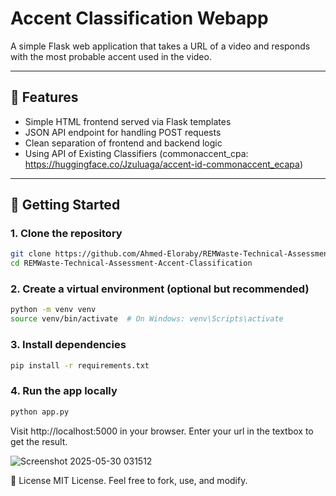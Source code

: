 # Accent Classification Webapp

A simple Flask web application that takes a URL of a video and responds with the most probable accent used in the video.

---

## 🧰 Features

- Simple HTML frontend served via Flask templates
- JSON API endpoint for handling POST requests
- Clean separation of frontend and backend logic
- Using API of Existing Classifiers (commonaccent_cpa: https://huggingface.co/Jzuluaga/accent-id-commonaccent_ecapa)

---

## 🚀 Getting Started

### 1. Clone the repository

`````bash
git clone https://github.com/Ahmed-Eloraby/REMWaste-Technical-Assessment-Accent-Classification
cd REMWaste-Technical-Assessment-Accent-Classification
`````
### 2. Create a virtual environment (optional but recommended)
`````bash
python -m venv venv
source venv/bin/activate  # On Windows: venv\Scripts\activate
`````
### 3. Install dependencies
`````bash
pip install -r requirements.txt
`````
### 4. Run the app locally
`````bash
python app.py
`````

Visit http://localhost:5000 in your browser.
Enter your url in the textbox to get the result.

![Screenshot 2025-05-30 031512](https://github.com/user-attachments/assets/eb83b748-fe83-4b3f-ab10-d6e1c72a52c5)


🤝 License
MIT License. Feel free to fork, use, and modify.
